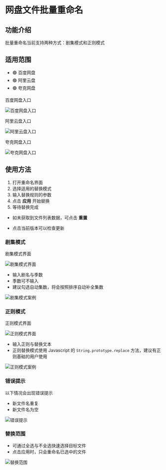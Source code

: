 # 网盘文件批量重命名

## 功能介绍

批量重命名当前支持两种方式：剧集模式和正则模式

## 适用范围

- 🟢 百度网盘
- 🟢 阿里云盘
- 🟢 夸克网盘

百度网盘入口

![百度网盘入口](https://cdn.jsdelivr.net/gh/realafei/cloud-disk-plugin@1.0.2/image/readme/screenshot_enter_button_baidu.png)

阿里云盘入口

![阿里云盘入口](https://cdn.jsdelivr.net/gh/realafei/cloud-disk-plugin@1.0.2/image/readme/screenshot_enter_button_ali.png)

夸克网盘入口

![夸克网盘入口](https://cdn.jsdelivr.net/gh/realafei/cloud-disk-plugin@1.0.2/image/readme/screenshot_enter_button_quark.png)

## 使用方法

1. 打开重命名界面
2. 选择适用的替换模式
3. 输入替换规则的参数
4. 点击 **应用** 开始替换
5. 等待替换完成

- 如未获取到文件列表数据，可点击 **重置**

- 点击当前版本可以检查更新

### 剧集模式

剧集模式界面

![剧集模式界面](https://cdn.jsdelivr.net/gh/realafei/cloud-disk-plugin@1.0.2/image/readme/screenshot_main_panel_series.png)

- 输入剧名与季数
- 季数可不输入
- 建议勾选自动集数，将会按照排序自动补全集数

![剧集模式案例](https://cdn.jsdelivr.net/gh/realafei/cloud-disk-plugin@1.0.2/image/readme/screenshot_main_panel_series_example.png)

### 正则模式

正则模式界面

![正则模式界面](https://cdn.jsdelivr.net/gh/realafei/cloud-disk-plugin@1.0.2/image/readme/screenshot_main_panel_pattern.png)

- 输入正则与替换文本
- 正则替换模式使用 Javascript 的 `String.prototype.replace` 方法，建议有正则基础的用户使用

![正则模式案例](https://cdn.jsdelivr.net/gh/realafei/cloud-disk-plugin@1.0.2/image/readme/screenshot_main_panel_pattern_example.png)

### 错误提示

以下情况会出现错误提示

- 新文件名重复
- 新文件名为空

![错误提示](https://cdn.jsdelivr.net/gh/realafei/cloud-disk-plugin@1.0.2/image/readme/screenshot_main_panel_series_error.png)

### 替换范围

- 可通过全选与不全选快速选择目标文件
- 点击应用时，只会重命名已选中的文件

![替换范围](https://cdn.jsdelivr.net/gh/realafei/cloud-disk-plugin@1.0.2/image/readme/screenshot_main_panel_series_check.png)
